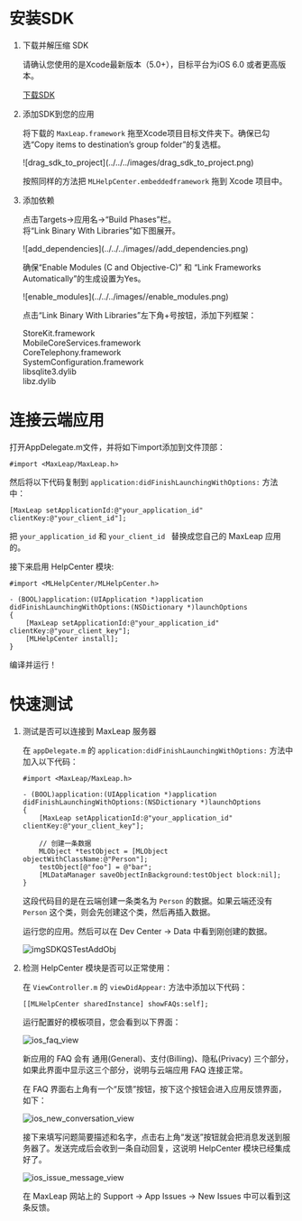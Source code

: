 
# 安装SDK

1. 下载并解压缩 SDK

	请确认您使用的是Xcode最新版本（5.0+），目标平台为iOS 6.0 或者更高版本。

	<a class="download-sdk" href="https://raw.githubusercontent.com/LeapAppServices/LAS-SDK-Release/master/iOS/v1.5.0/LASAll-v1.5.0.zip">下载SDK</a>

2. 添加SDK到您的应用

	将下载的 `MaxLeap.framework` 拖至Xcode项目目标文件夹下。确保已勾选“Copy items to destination’s group folder”的复选框。
	
	<p class="image-wrapper">
	![drag_sdk_to_project](../../../images/drag_sdk_to_project.png)

	按照同样的方法把 `MLHelpCenter.embeddedframework` 拖到 Xcode 项目中。

3. 添加依赖

	点击Targets→应用名→“Build Phases”栏。</br>
	将“Link Binary With Libraries”如下图展开。
	
	<p class="image-wrapper">
	![add_dependencies](../../../images//add_dependencies.png)
	
    确保“Enable Modules (C and Objective-C)” 和 “Link Frameworks Automatically”的生成设置为Yes。
    
    <p class="image-wrapper">
    ![enable_modules](../../../images//enable_modules.png)
    
	点击“Link Binary With Libraries”左下角+号按钮，添加下列框架：
	
	StoreKit.framework</br>
	MobileCoreServices.framework</br>
	CoreTelephony.framework</br>
	SystemConfiguration.framework</br>
	libsqlite3.dylib</br>
	libz.dylib</br>

# 连接云端应用

打开AppDelegate.m文件，并将如下import添加到文件顶部：

```objc
#import <MaxLeap/MaxLeap.h>
```

然后将以下代码复制到 `application:didFinishLaunchingWithOptions:` 方法中：

```objc
[MaxLeap setApplicationId:@"your_application_id" clientKey:@"your_client_id"];
```

把 `your_application_id` 和 `your_client_id ` 替换成您自己的 MaxLeap 应用的。

接下来启用 HelpCenter 模块:

```
#import <MLHelpCenter/MLHelpCenter.h>

- (BOOL)application:(UIApplication *)application didFinishLaunchingWithOptions:(NSDictionary *)launchOptions
{
	[MaxLeap setApplicationId:@"your_application_id" clientKey:@"your_client_key"];
	[MLHelpCenter install];
}
```

编译并运行！

# 快速测试

1. 测试是否可以连接到 MaxLeap 服务器

	在 `appDelegate.m` 的 `application:didFinishLaunchingWithOptions:` 方法中加入以下代码：


	```objc
	#import <MaxLeap/MaxLeap.h>

	- (BOOL)application:(UIApplication *)application didFinishLaunchingWithOptions:(NSDictionary *)launchOptions
	{
		[MaxLeap setApplicationId:@"your_application_id" clientKey:@"your_client_key"];

		// 创建一条数据
		MLObject *testObject = [MLObject objectWithClassName:@"Person"];
		testObject[@"foo"] = @"bar";
		[MLDataManager saveObjectInBackground:testObject block:nil];
	}
	```

	这段代码目的是在云端创建一条类名为 `Person` 的数据。如果云端还没有 `Person` 这个类，则会先创建这个类，然后再插入数据。

	运行您的应用。然后可以在 Dev Center -> Data 中看到刚创建的数据。

	![imgSDKQSTestAddObj](../../../images/imgSDKQSTestAddObj.png)

2. 检测 HelpCenter 模块是否可以正常使用：
	
	在 `ViewController.m` 的 `viewDidAppear:` 方法中添加以下代码：
	
	```
	[[MLHelpCenter sharedInstance] showFAQs:self];
	```
	
	运行配置好的模板项目，您会看到以下界面：
	
	![ios_faq_view](../../../images/ios_faq_view.png)
	
	新应用的 FAQ 会有 通用(General)、支付(Billing)、隐私(Privacy) 三个部分，如果此界面中显示这三个部分，说明与云端应用 FAQ 连接正常。
	
	在 FAQ 界面右上角有一个“反馈”按钮，按下这个按钮会进入应用反馈界面，如下：
	
	![ios_new_conversation_view](../../../images/ios_new_conversation_view.png)
	
	接下来填写问题简要描述和名字，点击右上角“发送”按钮就会把消息发送到服务器了。发送完成后会收到一条自动回复，这说明 HelpCenter 模块已经集成好了。
	
	![ios_issue_message_view](../../../images/ios_issue_message_view.png)
	
	在 MaxLeap 网站上的 Support -> App Issues -> New Issues 中可以看到这条反馈。
